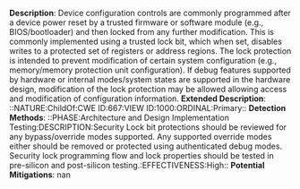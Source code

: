 **Description**: Device configuration controls are commonly programmed after a device power reset by a trusted firmware or software module (e.g., BIOS/bootloader) and then locked from any further modification. This is commonly implemented using a trusted lock bit, which when set, disables writes to a protected set of registers or address regions. The lock protection is intended to prevent modification of certain system configuration (e.g., memory/memory protection unit configuration). If debug features supported by hardware or internal modes/system states are supported in the hardware design, modification of the lock protection may be allowed allowing access and modification of configuration information.
**Extended Description**: ::NATURE:ChildOf:CWE ID:667:VIEW ID:1000:ORDINAL:Primary::
**Detection Methods**: ::PHASE:Architecture and Design Implementation Testing:DESCRIPTION:Security Lock bit protections should be reviewed for any bypass/override modes supported. Any supported override modes either should be removed or protected using authenticated debug modes. Security lock programming flow and lock properties should be tested in pre-silicon and post-silicon testing.:EFFECTIVENESS:High::
**Potential Mitigations**: nan